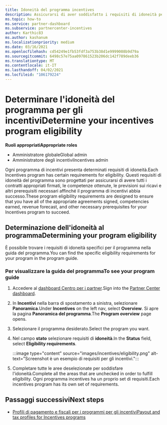 ```yaml
---
title: Idoneità del programma incentives
description: Assicurarsi di aver soddisfatto i requisiti di idoneità per il programma incentives. Questo processo include la verifica dell'idoneità nella Guida al programma.
ms.topic: how-to
ms.service: partner-dashboard
ms.subservice: partnercenter-incentives
author: Karthic83
ms.author: kashanum
ms.localizationpriority: medium
ms.date: 03/16/2021
ms.openlocfilehash: cd54249e1fb53fdf3a753b38d1e9999008b9d79a
ms.sourcegitcommit: 6498c57e75aa097861523b206dc142f789deeb36
ms.translationtype: MT
ms.contentlocale: it-IT
ms.lasthandoff: 04/02/2021
ms.locfileid: "106179224"
---
```

# <a name="determine-your-incentives-program-eligibility"></a><span data-ttu-id="1c65d-104">Determinare l'idoneità del programma per gli incentivi</span><span class="sxs-lookup"><span data-stu-id="1c65d-104">Determine your incentives program eligibility</span></span>

<span data-ttu-id="1c65d-105">**Ruoli appropriati**</span><span class="sxs-lookup"><span data-stu-id="1c65d-105">**Appropriate roles**</span></span>

- <span data-ttu-id="1c65d-106">Amministratore globale</span><span class="sxs-lookup"><span data-stu-id="1c65d-106">Global admin</span></span>
- <span data-ttu-id="1c65d-107">Amministratore degli incentivi</span><span class="sxs-lookup"><span data-stu-id="1c65d-107">Incentives admin</span></span>

 <span data-ttu-id="1c65d-108">Ogni programma di incentivi presenta determinati requisiti di idoneità.</span><span class="sxs-lookup"><span data-stu-id="1c65d-108">Each Incentives program has certain requirements for eligibility.</span></span> <span data-ttu-id="1c65d-109">Questi requisiti di idoneità del programma sono progettati per assicurarsi di avere tutti i contratti appropriati firmati, le competenze ottenute, le previsioni sui ricavi e altri prerequisiti necessari affinché il programma di incentivi abbia successo.</span><span class="sxs-lookup"><span data-stu-id="1c65d-109">These program eligibility requirements are designed to ensure that you have all of the appropriate agreements signed, competencies earned, revenue forecast, and other necessary prerequisites for your Incentives program to succeed.</span></span>

## <a name="determining-your-program-eligibility"></a><span data-ttu-id="1c65d-110">Determinazione dell'idoneità al programma</span><span class="sxs-lookup"><span data-stu-id="1c65d-110">Determining your program eligibility</span></span>

<span data-ttu-id="1c65d-111">È possibile trovare i requisiti di idoneità specifici per il programma nella guida del programma.</span><span class="sxs-lookup"><span data-stu-id="1c65d-111">You can find the specific eligibility requirements for your program in the program guide.</span></span> 

### <a name="to-see-your-program-guide"></a><span data-ttu-id="1c65d-112">Per visualizzare la guida del programma</span><span class="sxs-lookup"><span data-stu-id="1c65d-112">To see your program guide</span></span>

1. <span data-ttu-id="1c65d-113">Accedere al [dashboard Centro per i partner](https://partner.microsoft.com/dashboard/).</span><span class="sxs-lookup"><span data-stu-id="1c65d-113">Sign into the [Partner Center dashboard](https://partner.microsoft.com/dashboard/).</span></span>

2. <span data-ttu-id="1c65d-114">In **Incentivi** nella barra di spostamento a sinistra, selezionare **Panoramica**.</span><span class="sxs-lookup"><span data-stu-id="1c65d-114">Under **Incentives** on the left nav, select **Overview**.</span></span> <span data-ttu-id="1c65d-115">Si apre la pagina **Panoramica del programma**.</span><span class="sxs-lookup"><span data-stu-id="1c65d-115">The **Program overview** page opens.</span></span>

3. <span data-ttu-id="1c65d-116">Selezionare il programma desiderato.</span><span class="sxs-lookup"><span data-stu-id="1c65d-116">Select the program you want.</span></span>

4. <span data-ttu-id="1c65d-117">Nel campo **stato** selezionare requisiti di **idoneità**.</span><span class="sxs-lookup"><span data-stu-id="1c65d-117">In the **Status** field, select **Eligibility requirements**.</span></span>

   :::image type="content" source="images/incentives/eligibility.png" alt-text="Screenshot è un esempio di requisiti per gli incentivi.":::

5. <span data-ttu-id="1c65d-119">Completare tutte le aree deselezionate per soddisfare l'idoneità.</span><span class="sxs-lookup"><span data-stu-id="1c65d-119">Complete all the areas that are unchecked in order to fulfill eligibility.</span></span> <span data-ttu-id="1c65d-120">Ogni programma incentives ha un proprio set di requisiti.</span><span class="sxs-lookup"><span data-stu-id="1c65d-120">Each incentives program has its own set of requirements.</span></span>

## <a name="next-steps"></a><span data-ttu-id="1c65d-121">Passaggi successivi</span><span class="sxs-lookup"><span data-stu-id="1c65d-121">Next steps</span></span>

- [<span data-ttu-id="1c65d-122">Profili di pagamento e fiscali per i programmi per gli incentivi</span><span class="sxs-lookup"><span data-stu-id="1c65d-122">Payout and tax profiles for Incentives programs</span></span>](incentives-create-and-manage-your-payout-and-tax-profiles.md)
